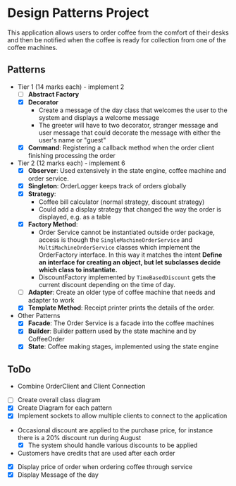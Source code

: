 # Design Patterns Project

This application allows users to order coffee from the comfort of their desks
and then be notified when the coffee is ready for collection from one of the coffee machines.

## Patterns

- Tier 1 (14 marks each) - implement 2
    - [ ] **Abstract Factory**
    - [x] **Decorator**
        - Create a message of the day class that welcomes the user to the system and displays a welcome message
        - The greeter will have to two decorator, stranger message and user message that could decorate the message with either the user's name or "guest"
    - [x] **Command**: Registering a callback method when the order client finishing processing the order 
- Tier 2 (12 marks each) - implement 6
    - [x] **Observer**: Used extensively in the state engine, coffee machine and order service.
    - [x] **Singleton**: OrderLogger keeps track of orders globally
    - [x] **Strategy**: 
        - Coffee bill calculator (normal strategy, discount strategy)
        - Could add a display strategy that changed the way the order is displayed, e.g. as a table
    - [x] **Factory Method**: 
        - Order Service cannot be instantiated outside order package, access is though the `SingleMachineOrderService` and `MultiMachineOrderService` classes which implement the OrderFactory interface. In this way it matches the intent **Define an interface for creating an object, but let subclasses decide which class to instantiate.**
        - DiscountFactory implemented by `TimeBasedDiscount` gets the current discount depending on the time of day.
    - [ ] **Adapter**: Create an older type of coffee machine that needs and adapter to work
    - [x] **Template Method**: Receipt printer prints the details of the order.
- Other Patterns
    - [x] **Facade**: The Order Service is a facade into the coffee machines
    - [x] **Builder**: Builder pattern used by the state machine and by CoffeeOrder
    - [x] **State**: Coffee making stages, implemented using the state engine

## ToDo

- Combine OrderClient and Client Connection
- [ ] Create overall class diagram
- [x] Create Diagram for each pattern
- [x] Implement sockets to allow multiple clients to connect to the application
- Occasional discount are applied to the purchase price, for instance there is a 20% discount run during August
    - [x] The system should handle various discounts to be applied
- Customers have credits that are used after each order
- [x] Display price of order when ordering coffee through service
- [x] Display Message of the day